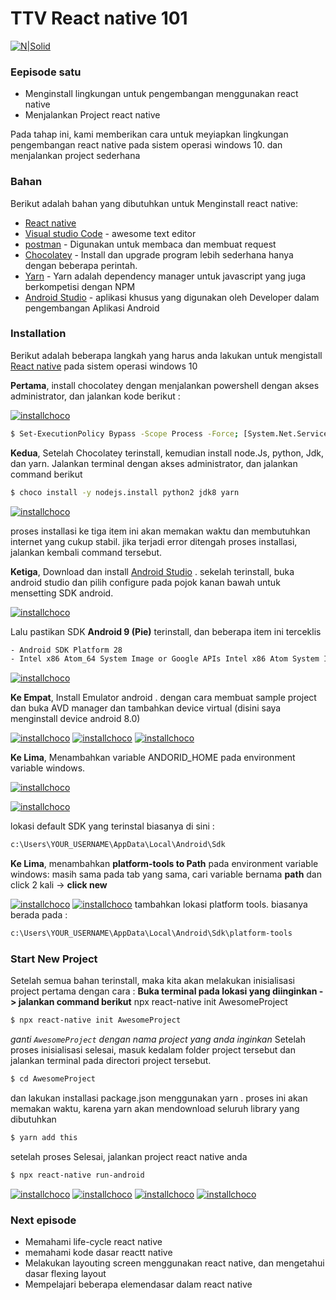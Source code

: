 # TTV React native 101

[![N|Solid](https://www.manhattanmobile.com/wp-content/uploads/2018/08/react-native-workshop.jpg)](https://nodesource.com/products/nsolid)



### Eepisode satu

  - Menginstall lingkungan untuk pengembangan menggunakan react native
  - Menjalankan Project react native

Pada tahap ini, kami memberikan cara untuk meyiapkan lingkungan pengembangan react native pada sistem operasi windows 10. dan menjalankan project sederhana

### Bahan

Berikut adalah bahan yang dibutuhkan untuk Menginstall react native:

* [React native](https://reactnative.dev/)
* [Visual studio Code](https://code.visualstudio.com/) - awesome  text editor
* [postman](https://www.postman.com/downloads/) - Digunakan untuk membaca dan membuat request 
* [Chocolatey](https://chocolatey.org/) -  Install dan upgrade program lebih sederhana hanya dengan beberapa perintah.
* [Yarn](https://classic.yarnpkg.com/en/) - Yarn adalah dependency manager untuk javascript yang juga berkompetisi dengan NPM
* [Android Studio](https://developer.android.com/studio/?gclid=CjwKCAjw8MD7BRArEiwAGZsrBYMAhEWXwKwhqS9XqcRUGJ9zxFWKZrwLuNDtRxUnOg3wd8cLma3tMxoC8ioQAvD_BwE&gclsrc=aw.ds) - aplikasi khusus yang digunakan oleh Developer dalam pengembangan Aplikasi Android


### Installation

Berikut adalah beberapa langkah yang harus anda lakukan untuk mengistall [React native](https://reactnative.dev/docs/0.61/getting-started) pada sistem operasi windows 10

__Pertama__, install chocolatey dengan menjalankan powershell dengan akses administrator, dan jalankan kode berikut :

[![installchoco](https://i.ibb.co/26ZNM2m/Chocolatey-install.png)](https://nodesource.com/products/nsolid)
```sh
$ Set-ExecutionPolicy Bypass -Scope Process -Force; [System.Net.ServicePointManager]::SecurityProtocol = [System.Net.ServicePointManager]::SecurityProtocol -bor 3072; iex ((New-Object System.Net.WebClient).DownloadString('https://chocolatey.org/install.ps1'))

```

**Kedua**, Setelah Chocolatey terinstall, kemudian install node.Js, python, Jdk, dan yarn.
Jalankan terminal dengan akses administrator, dan jalankan command berikut

```sh
$ choco install -y nodejs.install python2 jdk8 yarn
```
[![installchoco](https://i.ibb.co/q1Yqbf6/chocolatey-jdk.png)](https://nodesource.com/products/nsolid)

proses installasi ke tiga item ini akan memakan waktu dan membutuhkan internet yang cukup stabil. jika terjadi error ditengah proses installasi, jalankan kembali command tersebut.


**Ketiga**, Download dan install [Android Studio](https://developer.android.com/studio) . sekelah terinstall, buka android studio dan pilih configure pada pojok kanan bawah untuk mensetting SDK android. 

[![installchoco](https://i.ibb.co/w7Njdzg/ads-1.png)](https://nodesource.com/products/nsolid)

Lalu pastikan SDK __Android 9 (Pie)__ terinstall, dan beberapa item ini terceklis

```sh
- Android SDK Platform 28
- Intel x86 Atom_64 System Image or Google APIs Intel x86 Atom System Image
```
[![installchoco](https://i.ibb.co/mcfLH5M/android-install.png)](https://nodesource.com/products/nsolid)


**Ke Empat**, Install Emulator android . dengan cara membuat sample project dan buka AVD manager dan tambahkan device virtual (disini saya menginstall device android 8.0)

[![installchoco](https://i.ibb.co/DbDG41v/AVD1.png)](https://nodesource.com/products/nsolid)
[![installchoco](https://i.ibb.co/d0Cy1kc/AVD2.png)](https://nodesource.com/products/nsolid)
[![installchoco](https://i.ibb.co/GdNqznx/AVD3.png)](https://nodesource.com/products/nsolid)


**Ke Lima**, Menambahkan variable ANDORID_HOME pada environment variable windows. 


[![installchoco](https://i.ibb.co/HpDSKLk/env.png)](https://nodesource.com/products/nsolid)

[![installchoco](https://reactnative.dev/docs/assets/GettingStartedAndroidEnvironmentVariableANDROID_HOME.png)](https://nodesource.com/products/nsolid)

lokasi default SDK yang terinstal biasanya di sini :
```sh
c:\Users\YOUR_USERNAME\AppData\Local\Android\Sdk
```


**Ke Lima**, menambahkan __platform-tools to Path__ pada environment variable windows:
masih sama pada tab yang sama, cari variable bernama __path__ dan click 2 kali -> __click new__

[![installchoco](https://i.ibb.co/ZKXjm7s/path1.png)](https://nodesource.com/products/nsolid)
[![installchoco](https://i.ibb.co/SwpqwTc/path2.png)](https://nodesource.com/products/nsolid)
tambahkan lokasi platform tools. biasanya berada pada  :
```sh
c:\Users\YOUR_USERNAME\AppData\Local\Android\Sdk\platform-tools
```

### Start New Project 
Setelah semua bahan terinstall, maka kita akan melakukan inisialisasi project pertama dengan cara : __Buka terminal pada lokasi yang diinginkan -> jalankan command berikut__
npx react-native init AwesomeProject


```sh
$ npx react-native init AwesomeProject
```
*ganti `AwesomeProject` dengan nama project yang anda inginkan*
Setelah proses inisialisasi selesai, masuk kedalam folder project tersebut dan jalankan terminal pada directori project tersebut. 

```sh
$ cd AwesomeProject
```
dan lakukan installasi package.json menggunakan yarn . proses ini akan memakan waktu, karena yarn akan mendownload seluruh library yang dibutuhkan

```sh
$ yarn add this
```
setelah proses Selesai, jalankan project react native anda

```sh
$ npx react-native run-android
```

[![installchoco](https://i.ibb.co/QHRMphf/init1.png)](https://nodesource.com/products/nsolid)
[![installchoco](https://i.ibb.co/1rYvZqt/init2.png)](https://nodesource.com/products/nsolid)
[![installchoco](https://i.ibb.co/M87x1pQ/init3.png)](https://nodesource.com/products/nsolid)
[![installchoco](https://i.ibb.co/ZhGFjf6/init4.png)](https://nodesource.com/products/nsolid)


### Next episode
  - Memahami life-cycle react native
  - memahami kode dasar reactt native
  - Melakukan layouting screen menggunakan react native, dan mengetahui dasar flexing layout
  - Mempelajari beberapa elemendasar dalam react native

[//]: # (These are reference links used in the body of this note and get stripped out when the markdown processor does its job. There is no need to format nicely because it shouldn't be seen. Thanks SO - http://stackoverflow.com/questions/4823468/store-comments-in-markdown-syntax)


   [dill]: <https://github.com/joemccann/dillinger>
   [git-repo-url]: <https://github.com/joemccann/dillinger.git>
   [john gruber]: <http://daringfireball.net>
   [df1]: <http://daringfireball.net/projects/markdown/>
   [markdown-it]: <https://github.com/markdown-it/markdown-it>
   [Ace Editor]: <http://ace.ajax.org>
   [node.js]: <http://nodejs.org>
   [Twitter Bootstrap]: <http://twitter.github.com/bootstrap/>
   [jQuery]: <http://jquery.com>
   [@tjholowaychuk]: <http://twitter.com/tjholowaychuk>
   [express]: <http://expressjs.com>
   [AngularJS]: <http://angularjs.org>
   [Gulp]: <http://gulpjs.com>

   [PlDb]: <https://github.com/joemccann/dillinger/tree/master/plugins/dropbox/README.md>
   [PlGh]: <https://github.com/joemccann/dillinger/tree/master/plugins/github/README.md>
   [PlGd]: <https://github.com/joemccann/dillinger/tree/master/plugins/googledrive/README.md>
   [PlOd]: <https://github.com/joemccann/dillinger/tree/master/plugins/onedrive/README.md>
   [PlMe]: <https://github.com/joemccann/dillinger/tree/master/plugins/medium/README.md>
   [PlGa]: <https://github.com/RahulHP/dillinger/blob/master/plugins/googleanalytics/README.md>

